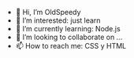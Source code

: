 - 👋 Hi, I’m OldSpeedy
- 👀 I’m interested: just learn
- 🌱 I’m currently learning: Node.js
- 💞️ I’m looking to collaborate on ...
- 📫 How to reach me: CSS y HTML

<!---
OldSpeedy1/OldSpeedy1 is a ✨ special ✨ repository because its `README.md` (this file) appears on your GitHub profile.
You can click the Preview link to take a look at your changes.
--->
